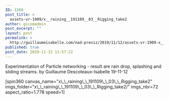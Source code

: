 ```yaml
---
ID: 1268
post_title: >
  assets-vr-1909/x__raining__191109__03__Rigging_take2
author: gicomadmin
post_excerpt: ""
layout: post
permalink: >
  http://guillaumeisabelle.com/nad-previz/2019/11/12/assets-vr-1909-x__raining__191109__03__rigging_take2/
published: true
post_date: 2019-11-12 11:57:22
---
```

<!-- wp:paragraph -->

Experimentation of Particle networking - result are rain drop, splashing and sliding streams. by Guillaume Descoteaux-Isabelle 19-11-12

<!-- /wp:paragraph -->

<!-- wp:shortcode --> [spin360 canvas_name="x\_\_raining\_\_191109\_\_03\_\_Rigging_take2" imgs_folder="x\_\_raining\_\_191109\_\_03\_\_Rigging_take2/" imgs_nbr=72 aspect_ratio=1.778 speed=1] 

<!-- /wp:shortcode -->